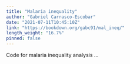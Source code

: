 ```yaml
---
title: "Malaria inequality"
author: "Gabriel Carrasco-Escobar"
date: "2021-07-11T10:45:10Z"
link: "https://bookdown.org/gabc91/mal_ineq/"
length_weight: "16.7%"
pinned: false
---
```


Code for malaria inequality analysis ...
